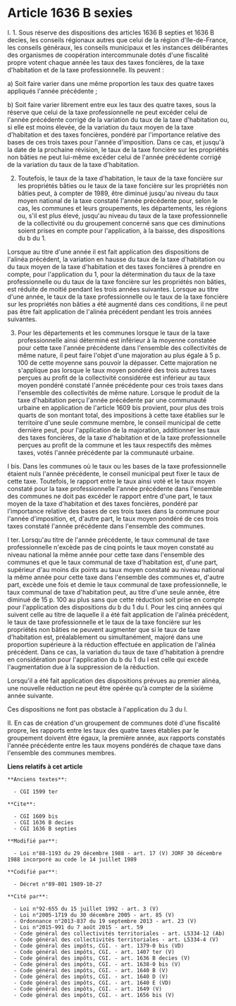 # Article 1636 B sexies

I.    1. Sous réserve des dispositions des articles 1636 B septies et 1636 B decies, les conseils régionaux autres que celui
de la région d'Ile-de-France, les conseils généraux, les conseils municipaux et les instances délibérantes des organismes de
coopération intercommunale dotés d'une fiscalité propre votent chaque année les taux des taxes foncières, de la taxe
d'habitation et de la taxe professionnelle. Ils peuvent :

a) Soit faire varier dans une même proportion les taux des quatre taxes appliqués l'année précédente ;

b) Soit faire varier librement entre eux les taux des quatre taxes, sous la réserve que celui de la taxe professionnelle ne
peut excéder celui de l'année précédente corrigé de la variation du taux de la taxe d'habitation ou, si elle est moins
élevée, de la variation du taux moyen de la taxe d'habitation et des taxes foncières, pondéré par l'importance relative des
bases de ces trois taxes pour l'année d'imposition. Dans ce cas, et jusqu'à la date de la prochaine révision, le taux de la
taxe foncière sur les propriétés non bâties ne peut lui-même excéder celui de l'année précédente corrigé de la variation du
taux de la taxe d'habitation.

2. Toutefois, le taux de la taxe d'habitation, le taux de la taxe foncière sur les propriétés bâties ou le taux de la taxe
foncière sur les propriétés non bâties peut, à compter de 1989, être diminué jusqu'au niveau du taux moyen national de la
taxe constaté l'année précédente pour, selon le cas, les communes et leurs groupements, les départements, les régions ou,
s'il est plus élevé, jusqu'au niveau du taux de la taxe professionnelle de la collectivité ou du groupement concerné sans que
ces diminutions soient prises en compte pour l'application, à la baisse, des dispositions du b du 1.

Lorsque au titre d'une année il est fait application des dispositions de l'alinéa précédent, la variation en hausse du taux
de la taxe d'habitation ou du taux moyen de la taxe d'habitation et des taxes foncières à prendre en compte, pour
l'application du 1, pour la détermination du taux de la taxe professionnelle ou du taux de la taxe foncière sur les
propriétés non bâties, est réduite de moitié pendant les trois années suivantes. Lorsque au titre d'une année, le taux de la
taxe professionnelle ou le taux de la taxe foncière sur les propriétés non bâties a été augmenté dans ces conditions, il ne
peut pas être fait application de l'alinéa précédent pendant les trois années suivantes.

3. Pour les départements et les communes lorsque le taux de la taxe professionnelle ainsi déterminé est inférieur à la
moyenne constatée pour cette taxe l'année précédente dans l'ensemble des collectivités de même nature, il peut faire l'objet
d'une majoration au plus égale à 5 p. 100 de cette moyenne sans pouvoir la dépasser. Cette majoration ne s'applique pas
lorsque le taux moyen pondéré des trois autres taxes perçues au profit de la collectivité considérée est inférieur au taux
moyen pondéré constaté l'année précédente pour ces trois taxes dans l'ensemble des collectivités de même nature. Lorsque le
produit de la taxe d'habitation perçu l'année précédente par une communauté urbaine en application de l'article 1609 bis
provient, pour plus des trois quarts de son montant total, des impositions à cette taxe établies sur le territoire d'une
seule commune membre, le conseil municipal de cette dernière peut, pour l'application de la majoration, additionner les taux
des taxes foncières, de la taxe d'habitation et de la taxe professionnelle perçues au profit de la commune et les taux
respectifs des mêmes taxes, votés l'année précédente par la communauté urbaine.

I bis. Dans les communes où le taux ou les bases de la taxe professionnelle étaient nuls l'année précédente, le conseil
municipal peut fixer le taux de cette taxe. Toutefois, le rapport entre le taux ainsi voté et le taux moyen constaté pour la
taxe professionnelle l'année précédente dans l'ensemble des communes ne doit pas excéder le rapport entre d'une part, le taux
moyen de la taxe d'habitation et des taxes foncières, pondéré par l'importance relative des bases de ces trois taxes dans la
commune pour l'année d'imposition, et, d'autre part, le taux moyen pondéré de ces trois taxes constaté l'année précédente
dans l'ensemble des communes.

I ter. Lorsqu'au titre de l'année précédente, le taux communal de taxe professionnelle n'excède pas de cinq points le taux
moyen constaté au niveau national la même année pour cette taxe dans l'ensemble des communes et que le taux communal de taxe
d'habitation est, d'une part, supérieur d'au moins dix points au taux moyen constaté au niveau national la même année pour
cette taxe dans l'ensemble des communes et, d'autre part, excède une fois et demie le taux communal de taxe professionnelle,
le taux communal de taxe d'habitation peut, au titre d'une seule année, être diminué de 15 p. 100 au plus sans que cette
réduction soit prise en compte pour l'application des dispositions du b du 1 du I.    Pour les cinq années qui suivent celle
au titre de laquelle il a été fait application de l'alinéa précédent, le taux de taxe professionnelle et le taux de la taxe
foncière sur les propriétés non bâties ne peuvent augmenter que si le taux de taxe d'habitation est, préalablement ou
simultanément, majoré dans une proportion supérieure à la réduction effectuée en application de l'alinéa précédent. Dans ce
cas, la variation du taux de taxe d'habitation à prendre en considération pour l'application du b du 1 du I est celle qui
excède l'augmentation due à la suppression de la réduction.

Lorsqu'il a été fait application des dispositions prévues au premier alinéa, une nouvelle réduction ne peut être opérée qu'à
compter de la sixième année suivante.

Ces dispositions ne font pas obstacle à l'application du 3 du I.

II. En cas de création d'un groupement de communes doté d'une fiscalité propre, les rapports entre les taux des quatre taxes
établies par le groupement doivent être égaux, la première année, aux rapports constatés l'année précédente entre les taux
moyens pondérés de chaque taxe dans l'ensemble des communes membres.

**Liens relatifs à cet article**

	**Anciens textes**:

	  - CGI 1599 ter

	**Cite**:

	  - CGI 1609 bis
	  - CGI 1636 B decies
	  - CGI 1636 B septies

	**Modifié par**:

	  - Loi n°88-1193 du 29 décembre 1988 - art. 17 (V) JORF 30 décembre 1988 incorporé au code le 14 juillet 1989

	**Codifié par**:

	  - Décret n°89-801 1989-10-27

	**Cité par**:

	  - Loi n°92-655 du 15 juillet 1992 - art. 3 (V)
	  - Loi n°2005-1719 du 30 décembre 2005 - art. 85 (V)
	  - Ordonnance n°2013-837 du 19 septembre 2013 - art. 23 (V)
	  - Loi n°2015-991 du 7 août 2015 - art. 59
	  - Code général des collectivités territoriales - art. L5334-12 (Ab)
	  - Code général des collectivités territoriales - art. L5334-4 (V)
	  - Code général des impôts, CGI. - art. 1379-0 bis (VD)
	  - Code général des impôts, CGI. - art. 1407 ter (V)
	  - Code général des impôts, CGI. - art. 1636 B decies (V)
	  - Code général des impôts, CGI. - art. 1638-0 bis (V)
	  - Code général des impôts, CGI. - art. 1640 B (V)
	  - Code général des impôts, CGI. - art. 1640 D (V)
	  - Code général des impôts, CGI. - art. 1640 E (VD)
	  - Code général des impôts, CGI. - art. 1649 (V)
	  - Code général des impôts, CGI. - art. 1656 bis (V)
